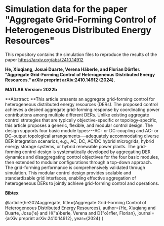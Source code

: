# Simulation data for the paper "Aggregate Grid-Forming Control of Heterogeneous Distributed Energy Resources"
This repository contains the simulation files to reproduce the results of the paper https://arxiv.org/abs/2410.14912

**He, Xiuqiang, Josué Duarte, Verena Häberle, and Florian Dörfler. "Aggregate Grid-Forming Control of Heterogeneous Distributed Energy Resources." arXiv preprint arXiv:2410.14912 (2024).**

**MATLAB Version: 2022b**

**Abstract: **This article presents an aggregate grid-forming control for heterogeneous distributed energy resources (DERs). The proposed control achieves a desired aggregate grid-forming response by coordinating power contributions among multiple different DERs. Unlike existing aggregate control strategies that are typically objective-specific or topology-specific, this article proposes a generic, flexible, and modular control design. The design supports four basic module types---AC- or DC-coupling and AC- or DC-output topological arrangements---adequately accommodating diverse DER integration scenarios, e.g., AC, DC, AC/DC hybrid microgrids, hybrid energy storage systems, or hybrid renewable power plants. The grid-forming control design is systematically developed by aggregating DER dynamics and disaggregating control objectives for the four basic modules, then extended to modular configurations through a top-down approach. The grid-forming performance is comprehensively validated through simulation. This modular control design provides scalable and standardizable grid interfaces, enabling effective aggregation of heterogeneous DERs to jointly achieve grid-forming control and operations.


**Bibtex**

@article{he2024aggregate,
  title={Aggregate Grid-Forming Control of Heterogeneous Distributed Energy Resources},
  author={He, Xiuqiang and Duarte, Josu{\'e} and H{\"a}berle, Verena and D{\"o}rfler, Florian},
  journal={arXiv preprint arXiv:2410.14912},
  year={2024}
}
